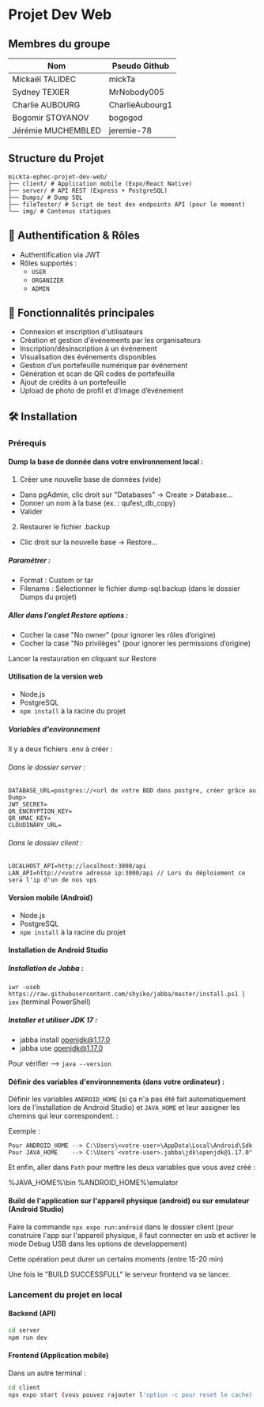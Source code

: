 # Projet Dev Web 

## Membres du groupe

| Nom                | Pseudo Github      | 
| ------------------ | ------------------ | 
| Mickaël TALIDEC    | mickTa             | 
| Sydney TEXIER      | MrNobody005        | 
| Charlie AUBOURG    | CharlieAubourg1    | 
| Bogomir STOYANOV   | bogogod            |
| Jérémie MUCHEMBLED | jeremie-78         |

## Structure du Projet

```
mickta-ephec-projet-dev-web/
├── client/ # Application mobile (Expo/React Native)
├── server/ # API REST (Express + PostgreSQL)
├── Dumps/ # Dump SQL 
├── fileTester/ # Script de test des endpoints API (pour le moment)
└── img/ # Contenus statiques
```

## 🔐 Authentification & Rôles

- Authentification via JWT
- Rôles supportés :
  - `USER`
  - `ORGANIZER`
  - `ADMIN`

## 📱 Fonctionnalités principales

- Connexion et inscription d'utilisateurs
- Création et gestion d'événements par les organisateurs
- Inscription/désinscription à un événement
- Visualisation des événements disponibles
- Gestion d’un portefeuille numérique par événement
- Génération et scan de QR codes de portefeuille
- Ajout de crédits à un portefeuille
- Upload de photo de profil et d’image d’événement

## 🛠️ Installation

### Prérequis

#### Dump la base de donnée dans votre environnement local : 

1. Créer une nouvelle base de données (vide)

- Dans pgAdmin, clic droit sur "Databases" → Create > Database...
- Donner un nom à la base (ex. : qufest_db_copy)
- Valider

2. Restaurer le fichier .backup

- Clic droit sur la nouvelle base → Restore...

##### Paramétrer :

- Format : Custom or tar
- Filename : Sélectionner le fichier dump-sql.backup (dans le dossier Dumps du projet)

##### Aller dans l’onglet Restore options :

- Cocher la case "No owner" (pour ignorer les rôles d’origine)
- Cocher la case "No privilèges" (pour ignorer les permissions d’origine)

Lancer la restauration en cliquant sur Restore

#### Utilisation de la version web

- Node.js 
- PostgreSQL
- `npm install` à la racine du projet 

##### Variables d'environnement

Il y a deux fichiers .env à créer :

###### Dans le dossier server :
```
DATABASE_URL=postgres://<url de votre BDD dans postgre, créer grâce au Dump>
JWT_SECRET=
QR_ENCRYPTION_KEY=
QR_HMAC_KEY=
CLOUDINARY_URL=
```

###### Dans le dossier client :

```
LOCALHOST_API=http://localhost:3000/api
LAN_API=http://<votre adresse ip:3000/api // Lors du déploiement ce sera l'ip d'un de nos vps
```

#### Version mobile (Android)

- Node.js 
- PostgreSQL
- `npm install` à la racine du projet

#### Installation de Android Studio

[](https://developer.android.com/studio)

##### Installation de Jabba : 

```iwr -useb https://raw.githubusercontent.com/shyiko/jabba/master/install.ps1 | iex``` (terminal PowerShell)

##### Installer et utiliser JDK 17 :

- jabba install openjdk@1.17.0
- jabba use openjdk@1.17.0

Pour vérifier --> `java --version`

#### Définir des variables d'environnements (dans votre ordinateur) :


Définir les variables `ANDROID_HOME` (si ça n'a pas été fait automatiquement lors de l'installation de Android Studio) et `JAVA_HOME` 
et leur assigner les chemins qui leur correspondent. : 

Exemple : 
```
Pour ANDROID_HOME --> C:\Users\<votre-user>\AppData\Local\Android\Sdk
Pour JAVA_HOME    --> C:\Users`<votre-user>.jabba\jdk\openjdk@1.17.0"
```

Et enfin, aller dans `Path` pour mettre les deux variables que vous avez créé :

%JAVA_HOME%\bin
%ANDROID_HOME%\emulator

#### Build de l'application sur l'appareil physique (android) ou sur emulateur (Android Studio)

Faire la commande `npx expo run:android` dans le dossier client (pour construire l'app sur l'appareil physique, il faut connecter en usb et activer le mode Debug USB dans les options de developpement)

Cette opération peut durer un certains moments (entre 15-20 min)

Une fois le "BUILD SUCCESSFULL" le serveur frontend va se lancer.

### Lancement du projet en local

#### Backend (API)

```bash
cd server
npm run dev
```

#### Frontend (Application mobile)

Dans un autre terminal :

```bash
cd client
npx expo start (vous pouvez rajouter l'option -c pour reset le cache)
```

